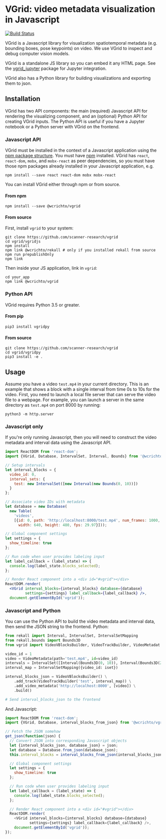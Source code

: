 # VGrid: video metadata visualization in Javascript

[![Build Status](https://travis-ci.org/scanner-research/vgrid.svg?branch=master)](https://travis-ci.org/scanner-research/vgrid)

VGrid is a Javascript library for visualization spatiotemporal metadata (e.g. bounding boxes, pose keypoints) on video. We use VGrid to inspect and debug computer vision models.

VGrid is a standalone JS library so you can embed it any HTML page. See the [vgrid_jupyter](https://github.com/scanner-research/vgrid_jupyter) package for Jupyter integration.

VGrid also has a Python library for building visualizations and exporting them to json.

## Installation

VGrid has two API components: the main (required) Javascript API for rendering the visualizing component, and an (optional) Python API for creating VGrid inputs. The Python API is useful if you have a Jupyter notebook or a Python server with VGrid on the frontend.

### Javascript API

VGrid must be installed in the context of a Javascript application using the [npm package structure](https://docs.npmjs.com/about-packages-and-modules). You must have  [npm](https://www.npmjs.com/get-npm) installed. VGrid has `react`, `react-dom`, `mobx`, and `mobx-react` as peer dependencies, so you must have those npm packages already installed in your Javascript application, e.g.

```
npm install --save react react-dom mobx mobx-react
```

You can install VGrid either through npm or from source.

#### From npm

```
npm install --save @wcrichto/vgrid
```

#### From source

First, install `vgrid` to your system:

```
git clone https://github.com/scanner-research/vgrid
cd vgrid/vgridjs
npm install
npm link @wcrichto/rekall # only if you installed rekall from source
npm run prepublishOnly
npm link
```

Then inside your JS application, link in `vgrid`:

```
cd your_app
npm link @wcrichto/vgrid
```

### Python API

VGrid requires Python 3.5 or greater.

#### From pip

```
pip3 install vgridpy
```

#### From source

```
git clone https://github.com/scanner-research/vgrid
cd vgrid/vgridpy
pip3 install -e .
```

## Usage

Assume you have a video `test.mp4` in your current directory. This is an example that shows a block with a single interval from time 0s to 10s for the video. First, you need to launch a local file server that can serve the video file to a webpage. For example, you can launch a server in the same directory as `test.mp4` on port 8000 by running:

```
python3 -m http.server
```

### Javascript only

If you're only running Javascript, then you will need to construct the video metadata and interval data using the Javascript API.

```jsx
import ReactDOM from 'react-dom';
import {VGrid, Database, IntervalSet, Interval, Bounds} from '@wcrichto/vgrid';

// Setup intervals
let interval_blocks = {
  video_id: 0,
  interval_sets: {
    test: new IntervalSet([new Interval(new Bounds(0, 10))])
  }
};

// Associate video IDs with metadata
let database = new Database(
  new Table(
    'videos',
    [{id: 0, path: 'http://localhost:8000/test.mp4', num_frames: 1000,
      width: 640, height: 480, fps: 29.97}]));

// Global component settings
let settings = {
  show_timeline: true
};

// Run code when user provides labeling input
let label_callback = (label_state) => {
  console.log(label_state.blocks_selected);
};

// Render React component into a <div id="#vgrid"></div>
ReactDOM.render(
  <VGrid interval_blocks={interval_blocks} database={database}
         settings={settings} label_callback={label_callback} />,
  document.getElementById('vgrid'));
```

### Javascript and Python

You can use the Python API to build the video metadata and interval data, then send the JSON string to the frontend. Python:

```python
from rekall import Interval, IntervalSet, IntervalSetMapping
from rekall.bounds import Bounds3D
from vgrid import VideoVBlocksBuilder, VideoTrackBuilder, VideoMetadat

video_id = 1
video = VideoMetadata(path='test.mp4', id=video_id)
intervals = IntervalSet([Interval(Bounds3D(0, 10)), Interval(Bounds3D(20, 30))])
interval_map = IntervalSetMapping({video_id: iset})

interval_blocks_json = VideoVBlocksBuilder() \
    .add_track(VideoTrackBuilder('test', interval_map)) \
    .add_video_metadata('http://localhost:8000', [video]) \
    .build()

# Send interval_blocks_json to the frontend
```

And Javascript:

```javascript
import ReactDOM from 'react-dom';
import {VGrid, Database, interval_blocks_from_json} from '@wcrichto/vgrid';

// Fetch the JSON somehow
get_json(function(json) {
  // Convert JSON into corresponding Javascript objects
  let {interval_blocks_json, database_json} = json;
  let database = Database.from_json(database_json);
  this.interval_blocks = interval_blocks_from_json(interval_blocks_json);

  // Global component settings
  let settings = {
    show_timeline: true
  };

  // Run code when user provides labeling input
  let label_callback = (label_state) => {
    console.log(label_state.blocks_selected);
  };

  // Render React component into a <div id="#vgrid"></div>
  ReactDOM.render(
    <VGrid interval_blocks={interval_blocks} database={database}
           settings={settings} label_callback={label_callback} />,
    document.getElementById('vgrid'));
});
```
